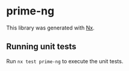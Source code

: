 # prime-ng

This library was generated with [Nx](https://nx.dev).

## Running unit tests

Run `nx test prime-ng` to execute the unit tests.
